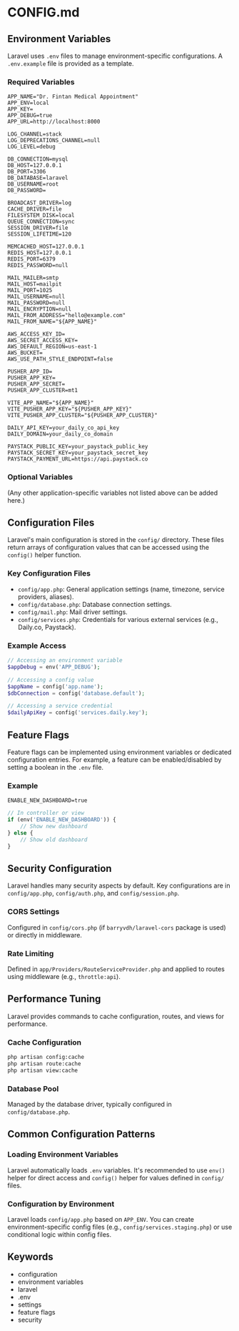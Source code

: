 # CONFIG.md

## Environment Variables

Laravel uses `.env` files to manage environment-specific configurations. A `.env.example` file is provided as a template.

### Required Variables
```dotenv
APP_NAME="Dr. Fintan Medical Appointment"
APP_ENV=local
APP_KEY=
APP_DEBUG=true
APP_URL=http://localhost:8000

LOG_CHANNEL=stack
LOG_DEPRECATIONS_CHANNEL=null
LOG_LEVEL=debug

DB_CONNECTION=mysql
DB_HOST=127.0.0.1
DB_PORT=3306
DB_DATABASE=laravel
DB_USERNAME=root
DB_PASSWORD=

BROADCAST_DRIVER=log
CACHE_DRIVER=file
FILESYSTEM_DISK=local
QUEUE_CONNECTION=sync
SESSION_DRIVER=file
SESSION_LIFETIME=120

MEMCACHED_HOST=127.0.0.1
REDIS_HOST=127.0.0.1
REDIS_PORT=6379
REDIS_PASSWORD=null

MAIL_MAILER=smtp
MAIL_HOST=mailpit
MAIL_PORT=1025
MAIL_USERNAME=null
MAIL_PASSWORD=null
MAIL_ENCRYPTION=null
MAIL_FROM_ADDRESS="hello@example.com"
MAIL_FROM_NAME="${APP_NAME}"

AWS_ACCESS_KEY_ID=
AWS_SECRET_ACCESS_KEY=
AWS_DEFAULT_REGION=us-east-1
AWS_BUCKET=
AWS_USE_PATH_STYLE_ENDPOINT=false

PUSHER_APP_ID=
PUSHER_APP_KEY=
PUSHER_APP_SECRET=
PUSHER_APP_CLUSTER=mt1

VITE_APP_NAME="${APP_NAME}"
VITE_PUSHER_APP_KEY="${PUSHER_APP_KEY}"
VITE_PUSHER_APP_CLUSTER="${PUSHER_APP_CLUSTER}"

DAILY_API_KEY=your_daily_co_api_key
DAILY_DOMAIN=your_daily_co_domain

PAYSTACK_PUBLIC_KEY=your_paystack_public_key
PAYSTACK_SECRET_KEY=your_paystack_secret_key
PAYSTACK_PAYMENT_URL=https://api.paystack.co
```

### Optional Variables
(Any other application-specific variables not listed above can be added here.)

## Configuration Files

Laravel's main configuration is stored in the `config/` directory. These files return arrays of configuration values that can be accessed using the `config()` helper function.

### Key Configuration Files
- `config/app.php`: General application settings (name, timezone, service providers, aliases).
- `config/database.php`: Database connection settings.
- `config/mail.php`: Mail driver settings.
- `config/services.php`: Credentials for various external services (e.g., Daily.co, Paystack).

### Example Access
```php
// Accessing an environment variable
$appDebug = env('APP_DEBUG');

// Accessing a config value
$appName = config('app.name');
$dbConnection = config('database.default');

// Accessing a service credential
$dailyApiKey = config('services.daily.key');
```

## Feature Flags

Feature flags can be implemented using environment variables or dedicated configuration entries. For example, a feature can be enabled/disabled by setting a boolean in the `.env` file.

### Example
```dotenv
ENABLE_NEW_DASHBOARD=true
```

```php
// In controller or view
if (env('ENABLE_NEW_DASHBOARD')) {
    // Show new dashboard
} else {
    // Show old dashboard
}
```

## Security Configuration

Laravel handles many security aspects by default. Key configurations are in `config/app.php`, `config/auth.php`, and `config/session.php`.

### CORS Settings
Configured in `config/cors.php` (if `barryvdh/laravel-cors` package is used) or directly in middleware.

### Rate Limiting
Defined in `app/Providers/RouteServiceProvider.php` and applied to routes using middleware (e.g., `throttle:api`).

## Performance Tuning

Laravel provides commands to cache configuration, routes, and views for performance.

### Cache Configuration
```bash
php artisan config:cache
php artisan route:cache
php artisan view:cache
```

### Database Pool
Managed by the database driver, typically configured in `config/database.php`.

## Common Configuration Patterns

### Loading Environment Variables
Laravel automatically loads `.env` variables. It's recommended to use `env()` helper for direct access and `config()` helper for values defined in `config/` files.

### Configuration by Environment
Laravel loads `config/app.php` based on `APP_ENV`. You can create environment-specific config files (e.g., `config/services.staging.php`) or use conditional logic within config files.

## Keywords <!-- #keywords -->
- configuration
- environment variables
- laravel
- .env
- settings
- feature flags
- security
